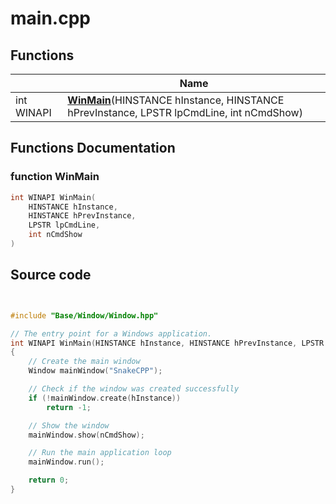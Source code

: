 # main.cpp



## Functions

|                | Name           |
| -------------- | -------------- |
| int WINAPI | **[WinMain](main_8cpp.md#function-winmain)**(HINSTANCE hInstance, HINSTANCE hPrevInstance, LPSTR lpCmdLine, int nCmdShow) |


## Functions Documentation

### function WinMain

```cpp
int WINAPI WinMain(
    HINSTANCE hInstance,
    HINSTANCE hPrevInstance,
    LPSTR lpCmdLine,
    int nCmdShow
)
```




## Source code

```cpp


#include "Base/Window/Window.hpp"

// The entry point for a Windows application.
int WINAPI WinMain(HINSTANCE hInstance, HINSTANCE hPrevInstance, LPSTR lpCmdLine, int nCmdShow)
{
    // Create the main window
    Window mainWindow("SnakeCPP");

    // Check if the window was created successfully
    if (!mainWindow.create(hInstance))
        return -1;

    // Show the window
    mainWindow.show(nCmdShow);

    // Run the main application loop
    mainWindow.run();

    return 0;
}
```